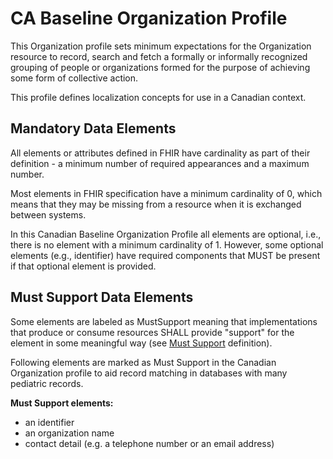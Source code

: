 # CA Baseline Organization Profile
This Organization profile sets minimum expectations for the Organization resource to record, search and fetch a formally or informally recognized grouping of people or organizations formed for the purpose of achieving some form of collective action.

This profile defines localization concepts for use in a Canadian context.

## Mandatory Data Elements
All elements or attributes defined in FHIR have cardinality as part of their definition - a minimum number of required appearances and a maximum number.

Most elements in FHIR specification have a minimum cardinality of 0, which means that they may be missing from a resource when it is exchanged between systems.

In this Canadian Baseline Organization Profile all elements are optional, i.e., there is no element with a minimum cardinality of 1. However, some optional elements (e.g., identifier) have required components that MUST be present if that optional element is provided.

## Must Support Data Elements
Some elements are labeled as MustSupport meaning that implementations that produce or consume resources SHALL provide "support" for the element in some meaningful way (see [Must Support](https://build.fhir.org/ig/scratch-fhir-profiles/CA-Core/general-guidance.html#must-support) definition).

Following elements are marked as Must Support in the Canadian Organization profile to aid record matching in databases with many pediatric records.

**Must Support elements:**
* an identifier
* an organization name
* contact detail (e.g. a telephone number or an email address)
